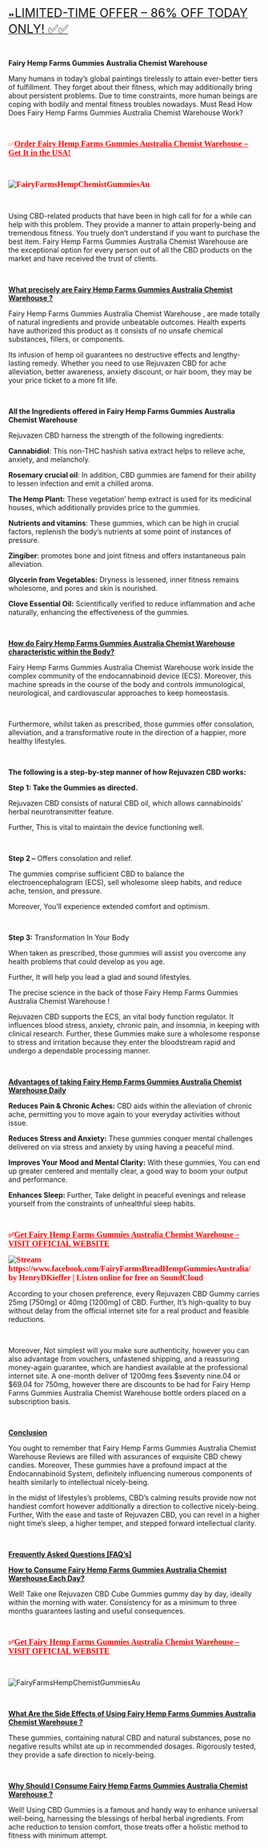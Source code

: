 <p><a href="https://dinkhabar.com/fairyhempstore-au/">⏩<span style="font-size: x-large;">LIMITED-TIME OFFER &ndash; 86% OFF TODAY ONLY! ✅✅</span></a></p>
<p>&nbsp;</p>
<p><strong>Fairy Hemp Farms Gummies Australia Chemist Warehouse</strong></p>
<p>Many humans in today&rsquo;s global paintings tirelessly to attain ever-better tiers of fulfillment. They forget about their fitness, which may additionally bring about persistent problems. Due to time constraints, more human beings are coping with bodily and mental fitness troubles nowadays. Must Read How Does Fairy Hemp Farms Gummies Australia Chemist Warehouse Work?</p>
<p>&nbsp;</p>
<p align="left"><span style="color: #ff0000;">✅</span><strong><a href="https://dinkhabar.com/fairyhempstore-au/" target="_blank"><span style="color: #ff0000;"><span style="font-family: 'Linux Biolinum G';"><span style="font-size: medium;"><u>Order Fairy Hemp Farms Gummies Australia Chemist Warehouse &ndash; Get It in the USA!</u></span></span></span></a></strong><strong><span style="color: #ff0000;"><span style="font-family: 'Linux Biolinum G';"><span style="font-size: medium;">🛒</span></span></span></strong></p>
<p align="left">&nbsp;</p>
<p align="left"><strong><span style="color: #ff0000;"><span style="font-family: 'Linux Biolinum G';"><span style="font-size: medium;"><img src="https://img1.wsimg.com/isteam/ip/17b6390d-67b4-4693-a95c-fffea99da73b/461323326_547045264513429_8986231223160519103_.jpg" alt="FairyFarmsHempChemistGummiesAu" /></span></span></span></strong></p>
<p align="left">&nbsp;</p>
<p>Using CBD-related products that have been in high call for for a while can help with this problem. They provide a manner to attain properly-being and tremendous fitness. You truely don&rsquo;t understand if you want to purchase the best item. Fairy Hemp Farms Gummies Australia Chemist Warehouse are the exceptional option for every person out of all the CBD products on the market and have received the trust of clients.</p>
<p>&nbsp;</p>
<p><span style="text-decoration: underline;"><strong>What precisely are Fairy Hemp Farms Gummies Australia Chemist Warehouse ?</strong></span></p>
<p>Fairy Hemp Farms Gummies Australia Chemist Warehouse , are made totally of natural ingredients and provide unbeatable outcomes. Health experts have authorized this product as it consists of no unsafe chemical substances, fillers, or components.</p>
<p>Its infusion of hemp oil guarantees no destructive effects and lengthy-lasting remedy. Whether you need to use Rejuvazen CBD for ache alleviation, better awareness, anxiety discount, or hair boom, they may be your price ticket to a more fit life.</p>
<p>&nbsp;</p>
<p><strong>All the Ingredients offered in Fairy Hemp Farms Gummies Australia Chemist Warehouse</strong></p>
<p>Rejuvazen CBD harness the strength of the following ingredients:</p>
<p><strong>Cannabidiol</strong>: This non-THC hashish sativa extract helps to relieve ache, anxiety, and melancholy.</p>
<p><strong>Rosemary crucial oil</strong>: In addition, CBD gummies are famend for their ability to lessen infection and emit a chilled aroma.</p>
<p><strong>The Hemp Plant:</strong> These vegetation&rsquo; hemp extract is used for its medicinal houses, which additionally provides price to the gummies.</p>
<p><strong>Nutrients and vitamins</strong>: These gummies, which can be high in crucial factors, replenish the body&rsquo;s nutrients at some point of instances of pressure.</p>
<p><strong>Zingiber</strong>: promotes bone and joint fitness and offers instantaneous pain alleviation.</p>
<p><strong>Glycerin from Vegetables:</strong> Dryness is lessened, inner fitness remains wholesome, and pores and skin is nourished.</p>
<p><strong>Clove Essential Oil:</strong> Scientifically verified to reduce inflammation and ache naturally, enhancing the effectiveness of the gummies.</p>
<p>&nbsp;</p>
<p><span style="text-decoration: underline;"><strong>How do Fairy Hemp Farms Gummies Australia Chemist Warehouse characteristic within the Body?</strong></span></p>
<p>Fairy Hemp Farms Gummies Australia Chemist Warehouse work inside the complex community of the endocannabinoid device (ECS). Moreover, this machine spreads in the course of the body and controls immunological, neurological, and cardiovascular approaches to keep homeostasis.</p>
<p>&nbsp;</p>
<p>Furthermore, whilst taken as prescribed, those gummies offer consolation, alleviation, and a transformative route in the direction of a happier, more healthy lifestyles.</p>
<p>&nbsp;</p>
<p><strong>The following is a step-by-step manner of how Rejuvazen CBD works:</strong></p>
<p><strong>Step 1: Take the Gummies as directed.</strong></p>
<p>Rejuvazen CBD consists of natural CBD oil, which allows cannabinoids&rsquo; herbal neurotransmitter feature.</p>
<p>Further, This is vital to maintain the device functioning well.</p>
<p>&nbsp;</p>
<p><strong>Step 2 &ndash;</strong> Offers consolation and relief.</p>
<p>The gummies comprise sufficient CBD to balance the electroencephalogram (ECS), sell wholesome sleep habits, and reduce ache, tension, and pressure.</p>
<p>Moreover, You&rsquo;ll experience extended comfort and optimism.</p>
<p>&nbsp;</p>
<p><strong>Step 3:</strong> Transformation In Your Body</p>
<p>When taken as prescribed, those gummies will assist you overcome any health problems that could develop as you age.</p>
<p>Further, It will help you lead a glad and sound lifestyles.</p>
<p>The precise science in the back of those Fairy Hemp Farms Gummies Australia Chemist Warehouse !</p>
<p>Rejuvazen CBD supports the ECS, an vital body function regulator. It influences blood stress, anxiety, chronic pain, and insomnia, in keeping with clinical research. Further, these Gummies make sure a wholesome response to stress and irritation because they enter the bloodstream rapid and undergo a dependable processing manner.</p>
<p>&nbsp;</p>
<p><span style="text-decoration: underline;"><strong>Advantages of taking Fairy Hemp Farms Gummies Australia Chemist Warehouse Daily</strong></span></p>
<p><strong>Reduces Pain &amp; Chronic Aches:</strong> CBD aids within the alleviation of chronic ache, permitting you to move again to your everyday activities without issue.</p>
<p><strong>Reduces Stress and Anxiety:</strong> These gummies conquer mental challenges delivered on via stress and anxiety by using having a peaceful mind.</p>
<p><strong>Improves Your Mood and Mental Clarity:</strong> With these gummies, You can end up greater centered and mentally clear, a good way to boom your output and performance.</p>
<p><strong>Enhances Sleep:</strong> Further, Take delight in peaceful evenings and release yourself from the constraints of unhealthful sleep habits.</p>
<p>&nbsp;</p>
<p lang="en-GB"><span style="color: #ff0000;"><strong>✅</strong></span><span style="font-size: small;"><strong><a href="https://dinkhabar.com/fairyhempstore-au/" target="_blank"><span style="color: #ff0000;"><span style="font-family: 'Linux Biolinum G';"><span style="font-size: medium;"><u>Get Fairy Hemp Farms Gummies Australia Chemist Warehouse &ndash; VISIT OFFICIAL WEBSITE</u></span></span></span></a></strong><strong><span style="color: #ff0000;"><span style="font-family: 'Linux Biolinum G';"><span style="font-size: medium;">🛒</span></span></span></strong></span></p>
<p lang="en-GB"><span style="font-size: small;"><strong><span style="color: #ff0000;"><span style="font-family: 'Linux Biolinum G';"><span style="font-size: medium;"><img src="https://i1.sndcdn.com/artworks-c6JlVvx2wjcIBo76-8GWIsA-t500x500.jpg" alt="Stream https://www.facebook.com/FairyFarmsBreadHempGummiesAustralia/ by  HenryDKieffer | Listen online for free on SoundCloud" /></span></span></span></strong></span></p>
<p>According to your chosen preference, every Rejuvazen CBD Gummy carries 25mg [750mg] or 40mg [1200mg] of CBD. Further, It&rsquo;s high-quality to buy without delay from the official internet site for a real product and feasible reductions.</p>
<p>&nbsp;</p>
<p>Moreover, Not simplest will you make sure authenticity, however you can also advantage from vouchers, unfastened shipping, and a reassuring money-again guarantee, which are handiest available at the professional internet site. A one-month deliver of 1200mg fees $seventy nine.04 or $69.04 for 750mg, however there are discounts to be had for Fairy Hemp Farms Gummies Australia Chemist Warehouse bottle orders placed on a subscription basis.</p>
<p>&nbsp;</p>
<p><span style="text-decoration: underline;"><strong>Conclusion</strong></span></p>
<p>You ought to remember that Fairy Hemp Farms Gummies Australia Chemist Warehouse Reviews are filled with assurances of exquisite CBD chewy candies. Moreover, These gummies have a profound impact at the Endocannabinoid System, definitely influencing numerous components of health similarly to intellectual nicely-being.</p>
<p>In the midst of lifestyles&rsquo;s problems, CBD&rsquo;s calming results provide now not handiest comfort however additionally a direction to collective nicely-being. Further, With the ease and taste of Rejuvazen CBD, you can revel in a higher night time&rsquo;s sleep, a higher temper, and stepped forward intellectual clarity.</p>
<p>&nbsp;</p>
<p><span style="text-decoration: underline;"><strong>Frequently Asked Questions [FAQ&rsquo;s]</strong></span></p>
<p><span style="text-decoration: underline;"><strong>How to Consume Fairy Hemp Farms Gummies Australia Chemist Warehouse Each Day?</strong></span></p>
<p>Well! Take one Rejuvazen CBD Cube Gummies gummy day by day, ideally within the morning with water. Consistency for as a minimum to three months guarantees lasting and useful consequences.</p>
<p>&nbsp;</p>
<p lang="en-GB"><span style="color: #ff0000;"><strong>✅</strong></span><span style="font-size: small;"><strong><a href="https://dinkhabar.com/fairyhempstore-au/" target="_blank"><span style="color: #ff0000;"><span style="font-family: 'Linux Biolinum G';"><span style="font-size: medium;"><u>Get Fairy Hemp Farms Gummies Australia Chemist Warehouse &ndash; VISIT OFFICIAL WEBSITE</u></span></span></span></a></strong><strong><span style="color: #ff0000;"><span style="font-family: 'Linux Biolinum G';"><span style="font-size: medium;">🛒</span></span></span></strong></span></p>
<p lang="en-GB">&nbsp;</p>
<p><img src="https://img1.wsimg.com/isteam/ip/17b6390d-67b4-4693-a95c-fffea99da73b/f3ca01eae6a8f0fd10ea9bab7d5911d3.jpg/:/cr=t:12.5%25,l:0%25,w:100%25,h:75%25/rs=w:1240,h:620,cg:true" alt="FairyFarmsHempChemistGummiesAu" /></p>
<p>&nbsp;</p>
<p><span style="text-decoration: underline;"><strong>What Are the Side Effects of Using Fairy Hemp Farms Gummies Australia Chemist Warehouse ?</strong></span></p>
<p>These gummies, containing natural CBD and natural substances, pose no negative results whilst ate up in recommended dosages. Rigorously tested, they provide a safe direction to nicely-being.</p>
<p>&nbsp;</p>
<p><span style="text-decoration: underline;"><strong>Why Should I Consume Fairy Hemp Farms Gummies Australia Chemist Warehouse ?</strong></span></p>
<p>Well! Using CBD Gummies is a famous and handy way to enhance universal well-being, harnessing the blessings of herbal herbal ingredients. From ache reduction to tension comfort, those treats offer a holistic method to fitness with minimum attempt.</p>
<p>&nbsp;</p>
